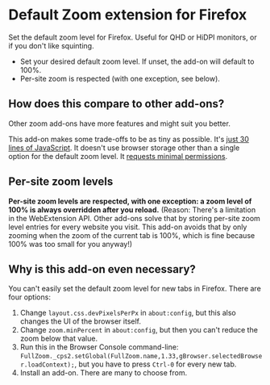 # Default Zoom extension for Firefox

Set the default zoom level for Firefox. Useful for QHD or HiDPI monitors, or if
you don't like squinting.

* Set your desired default zoom level. If unset, the add-on will default to
  100%.
* Per-site zoom is respected (with one exception, see below).

## How does this compare to other add-ons?

Other zoom add-ons have more features and might suit you better.

This add-on makes some trade-offs to be as tiny as possible. It's [just 30
lines of
JavaScript](https://github.com/jamielinux/default-zoom/blob/master/background.js).
It doesn't use browser storage other than a single option for the default zoom
level. It [requests minimal
permissions](https://github.com/jamielinux/default-zoom/blob/master/manifest.json#L13-L15).

## Per-site zoom levels

**Per-site zoom levels are respected, with one exception: a zoom level of 100%
is always overridden after you reload.** (Reason: There's a limitation in the
WebExtension API. Other add-ons solve that by storing per-site zoom level
entries for every website you visit. This add-on avoids that by only zooming
when the zoom of the current tab is 100%, which is fine because 100% was too
small for you anyway!)

## Why is this add-on even necessary?

You can't easily set the default zoom level for new tabs in Firefox. There are
four options:

1. Change `layout.css.devPixelsPerPx` in `about:config`, but this also changes
   the UI of the browser itself.
2. Change `zoom.minPercent` in `about:config`, but then you can't reduce the
   zoom below that value.
3. Run this in the Browser Console command-line:
   `FullZoom._cps2.setGlobal(FullZoom.name,1.33,gBrowser.selectedBrowser.loadContext);`,
   but you have to press `Ctrl-0` for every new tab.
4. Install an add-on. There are many to choose from.
